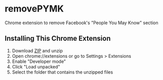 # removePYMK
Chrome extension to remove Facebook's "People You May Know" section

## Installing This Chrome Extension

1. Download [ZIP](https://github.com/nnaro/removePYMK/archive/master.zip) and unzip
2. Open chrome://extensions or go to Settings > Extensions
3. Enable "Developer mode"
4. Click "Load unpacked"
5. Select the folder that contains the unzipped files
